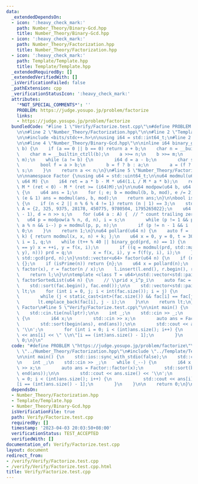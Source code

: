 ```yaml
---
data:
  _extendedDependsOn:
  - icon: ':heavy_check_mark:'
    path: Number_Theory/Binary-Gcd.hpp
    title: Number_Theory/Binary-Gcd.hpp
  - icon: ':heavy_check_mark:'
    path: Number_Theory/Factorization.hpp
    title: Number_Theory/Factorization.hpp
  - icon: ':heavy_check_mark:'
    path: Template/Template.hpp
    title: Template/Template.hpp
  _extendedRequiredBy: []
  _extendedVerifiedWith: []
  _isVerificationFailed: false
  _pathExtension: cpp
  _verificationStatusIcon: ':heavy_check_mark:'
  attributes:
    '*NOT_SPECIAL_COMMENTS*': ''
    PROBLEM: https://judge.yosupo.jp/problem/factorize
    links:
    - https://judge.yosupo.jp/problem/factorize
  bundledCode: "#line 1 \"Verify/Factorize.test.cpp\"\n#define PROBLEM \"https://judge.yosupo.jp/problem/factorize\"\
    \n\n#line 2 \"Number_Theory/Factorization.hpp\"\n\n#line 2 \"Template/Template.hpp\"\
    \n\n#include <bits/stdc++.h>\n\nusing i64 = std::int64_t;\n#line 2 \"Number_Theory/Binary-Gcd.hpp\"\
    \n\n#line 4 \"Number_Theory/Binary-Gcd.hpp\"\n\ninline i64 binary_gcd(i64 a, i64\
    \ b) {\n    if (a == 0 || b == 0) return a + b;\n    char n = __builtin_ctzll(a);\n\
    \    char m = __builtin_ctzll(b);\n    a >>= n;\n    b >>= m;\n    n = std::min(n,\
    \ m);\n    while (a != b) {\n        i64 d = a - b;\n        char s = __builtin_ctzll(d);\n\
    \        bool f = a > b;\n        b = f ? b : a;\n        a = (f ? d : -d) >>\
    \ s;\n    }\n    return a << n;\n}\n#line 5 \"Number_Theory/Factorization.hpp\"\
    \n\nnamespace Factor {\nusing u64 = std::uint64_t;\n\nu64 modmul(u64 a, u64 b,\
    \ u64 M) {\n    i64 ret = a * b - M * u64(1.L / M * a * b);\n    return ret +\
    \ M * (ret < 0) - M * (ret >= (i64)M);\n}\n\nu64 modpow(u64 b, u64 e, u64 mod)\
    \ {\n    u64 ans = 1;\n    for (; e; b = modmul(b, b, mod), e /= 2)\n        if\
    \ (e & 1) ans = modmul(ans, b, mod);\n    return ans;\n}\n\nbool isPrime(u64 n)\
    \ {\n    if (n < 2 || n % 6 % 4 != 1) return (n | 1) == 3;\n    std::vector<u64>\
    \ A = {2, 325, 9375, 28178, 450775, 9780504, 1795265022};\n    u64 s = __builtin_ctzll(n\
    \ - 1), d = n >> s;\n    for (u64 a : A) {  // ^ count trailing zeroes\n     \
    \   u64 p = modpow(a % n, d, n), i = s;\n        while (p != 1 && p != n - 1 &&\
    \ a % n && i--) p = modmul(p, p, n);\n        if (p != n - 1 && i != s) return\
    \ 0;\n    }\n    return 1;\n}\nu64 pollard(u64 n) {\n    auto f = [n](u64 x, u64\
    \ k) { return modmul(x, x, n) + k; };\n    u64 x = 0, y = 0, t = 30, prd = 2,\
    \ i = 1, q;\n    while (t++ % 40 || binary_gcd(prd, n) == 1) {\n        if (x\
    \ == y) x = ++i, y = f(x, i);\n        if ((q = modmul(prd, std::max(x, y) - std::min(x,\
    \ y), n))) prd = q;\n        x = f(x, i), y = f(f(y, i), i);\n    }\n    return\
    \ std::gcd(prd, n);\n}\nstd::vector<u64> factor(u64 n) {\n    if (n == 1) return\
    \ {};\n    if (isPrime(n)) return {n};\n    u64 x = pollard(n);\n    auto l =\
    \ factor(x), r = factor(n / x);\n    l.insert(l.end(), r.begin(), r.end());\n\
    \    return l;\n}\n\ntemplate <class T = u64>\nstd::vector<std::pair<T, int>>\
    \ factorSortedList(u64 n) {\n    // \\prid x_i^p_i\n    auto fac = factor(n);\n\
    \    std::sort(fac.begin(), fac.end());\n\n    std::vector<std::pair<T, int>>\
    \ lt;\n    for (int i = 0, j; i < int(fac.size()); i = j) {\n        j = i;\n\
    \        while (j < static_cast<int>(fac.size()) && fac[i] == fac[j]) j++;\n \
    \       lt.emplace_back(fac[i], j - i);\n    }\n\n    return lt;\n}\n}  // namespace\
    \ Factor\n#line 5 \"Verify/Factorize.test.cpp\"\n\nint main() {\n    std::ios::sync_with_stdio(false);\n\
    \    std::cin.tie(nullptr);\n\n    int _;\n    std::cin >> _;\n    while (_--)\
    \ {\n        i64 x;\n        std::cin >> x;\n        auto ans = Factor::factor(x);\n\
    \        std::sort(begin(ans), end(ans));\n\n        std::cout << ans.size() <<\
    \ '\\n';\n        for (int i = 0; i < (int)ans.size(); i++) {\n            std::cout\
    \ << ans[i] << \" \\n\"[i == (int)ans.size() - 1];\n        }\n    }\n\n    return\
    \ 0;\n}\n"
  code: "#define PROBLEM \"https://judge.yosupo.jp/problem/factorize\"\n\n#include\
    \ \"../Number_Theory/Factorization.hpp\"\n#include \"../Template/Template.hpp\"\
    \n\nint main() {\n    std::ios::sync_with_stdio(false);\n    std::cin.tie(nullptr);\n\
    \n    int _;\n    std::cin >> _;\n    while (_--) {\n        i64 x;\n        std::cin\
    \ >> x;\n        auto ans = Factor::factor(x);\n        std::sort(begin(ans),\
    \ end(ans));\n\n        std::cout << ans.size() << '\\n';\n        for (int i\
    \ = 0; i < (int)ans.size(); i++) {\n            std::cout << ans[i] << \" \\n\"\
    [i == (int)ans.size() - 1];\n        }\n    }\n\n    return 0;\n}\n"
  dependsOn:
  - Number_Theory/Factorization.hpp
  - Template/Template.hpp
  - Number_Theory/Binary-Gcd.hpp
  isVerificationFile: true
  path: Verify/Factorize.test.cpp
  requiredBy: []
  timestamp: '2023-04-03 20:03:50+08:00'
  verificationStatus: TEST_ACCEPTED
  verifiedWith: []
documentation_of: Verify/Factorize.test.cpp
layout: document
redirect_from:
- /verify/Verify/Factorize.test.cpp
- /verify/Verify/Factorize.test.cpp.html
title: Verify/Factorize.test.cpp
---
```

